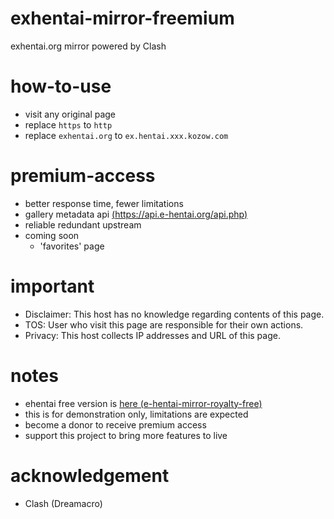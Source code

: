 # exhentai-mirror-freemium
exhentai.org mirror powered by Clash

# how-to-use
- visit any original page
- replace `https` to `http`
- replace `exhentai.org` to `ex.hentai.xxx.kozow.com`

# premium-access
- better response time, fewer limitations
- gallery metadata api [(https://api.e-hentai.org/api.php)](https://api.e-hentai.org/api.php)
- reliable redundant upstream
- coming soon
  - 'favorites' page

# important
- Disclaimer: This host has no knowledge regarding contents of this page.
- TOS: User who visit this page are responsible for their own actions.
- Privacy: This host collects IP addresses and URL of this page.

# notes
- ehentai free version is [here (e-hentai-mirror-royalty-free)](https://github.com/foxe6/e-hentai-mirror-royalty-free)
- this is for demonstration only, limitations are expected
- become a donor to receive premium access
- support this project to bring more features to live

# acknowledgement
- Clash (Dreamacro)

